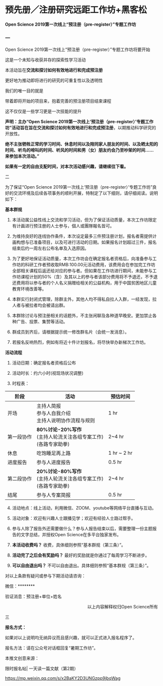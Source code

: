 预先册／注册研究远距工作坊+黑客松
===


**Open Science 2019第一次线上“预注册（pre-register）”专题工作坊**

### 一 

Open Science 2019第一次线上“预注册（pre-register）”专题工作坊将要开始

这是一个未知与收获并存的探索性学习活动

本活动旨在**交流和探讨如何有效地进行和完成预注册**

更好地为推动即将进行的研究的可重复性以及透明性

我们的唯一目的就是

带着即将开始的项目来，抱着完善的预注册项目结束课程

这不仅仅是一些学习更是一次技能的提升

	

**声明：**主办“Open Science 2019第一次线上‘预注册（pre-register）’专题工作坊”活动旨在旨在**交流和探讨如何有效地进行和完成预注册**，以期推动科学研究的开放性。

**绝不主张牺牲正常的学习时间、休息时间以及陪同家人朋友的时间、以及晒太阳的时间、听鸟的啼叫的时间、听风的时间和男（女）朋友约会乃至吵架的时间……来参加本次活动。”**

**如果有一定的自由支配时间，对本次活动感兴趣，请继续往下看。**

二

为了保证“Open Science 2019第一次线上‘预注册（pre-register）’专题工作坊”良好的交流环境及后续各项事务的顺利开展，特制定了以下细则，请仔细阅读。说明如下：

**基本群规**

1. 本活动属公益性线上交流和学习活动，但为了保证活动质量，本次工作坊限定有计画进行预注册的人士参与，個人或團隊報名皆可。

2. 为维持良好的连线协作条件，本次设定最多三件预注册计划，报名者需提供计画构想与已准备项目，以及可进行活动的日期。如果报名计划超过三件，报名结束后约一周左右公布名单及入选原因。

3. 为了更好地保证活动质量，本次工作坊会在确定报名者资格后，向准备参与工作坊的科研工作者预收取RMB:100.00元活动费用，该费用会在参加完工作坊全部相关课程后返还给对应的参与者。但如果在工作坊进行期间，未能参与工作坊课程计划的50%（含）及其以上的参与者该部分费用将不予退还，不予退还费用将以参与者的个人名义捐赠给相关的公益机构，用于中国贫困地区儿童教育环境改善等。

4. 本群实行封闭式管理，除群主外，其他人均不得私自拉人入群，一经发现，拉人者与被拉者均会被请出群。

5. 本群除讨论与预注册相关的话题外，不主张闲聊及各种道早晚安。更加禁止各种广告、投票、集赞等活动。

6. 群成员到齐后，请根据提示统一修改群名片（会统一发消息）。

7. 若报名反响热烈，例如有将近十件计划报名，将尽快举办新梯次工作坊。

**活动流程**

1. 活动日期：确定报名者资格后公布

2. 活动时长：约六小时(视现场状况调整)

3. 时程表：

|阶段|活动|预估时间|
|---|---|---|
|开场|主持人简报<br>参与人自我介绍<br>主持人说明协作流程与规则|1 hr|
|第一段协作|**80%讨论-20%写作**<br>(主持人轮流关注各组专案工作)<br>(各路专家助拳)|2~4 hr|
|休息|吃饱睡足再上路|1 hr ~ 2 hr|
|进度报告|参与人进度报告|0.5 hr|
|第二段协作|**20%讨论-80%写作**<br>(主持人轮流关注各组专案工作)<br>(各路专家助拳)|2~4 hr|
|结尾|参与人专案简报|0.5 hr|

4. 活动地点：线上活动，利用微信、ZOOM、youtube等网络平台直播与互动。

5. 活动对象：欢迎有兴趣人士跟播见学；欢迎有经验人士路过帮手。

6. 参与人除了报告外还需要做什么？参与人报告结束以后，需要整理一份主题报告的文字总结，并授权Open Science在多平台独家发布。

7. **本活动收费吗？** 收费，具体细则参照“基本群规（第三条）”。

8. **活动完了之后会有奖励吗？** 最好的奖励就是你通过了每周学习不断进步。

9. **可以自由退出吗？** 不可以自由退出。具体细则参照“基本群规（第三条）”。
<!---
10.是否每次都必须参加？是。 
--->
对以上条款有疑问或参与下期活动请咨询：

微信：********

验证消息：预注册+单位+姓名

<p style="text-align: right">
以上内容解释权归Open Science所有</p>


三

**报名方式：**

如果对以上说明均无纳异议而且感兴趣，就可以正式进入报名程序了。

报名方法：请在公众号对话框回复“暑期工作坊”。

本推文创意来源：

限时报名帖| 一天读一篇文献（第2期）

https://mp.weixin.qq.com/s/x2BaKY2D3UNGzpp9jbqWag
